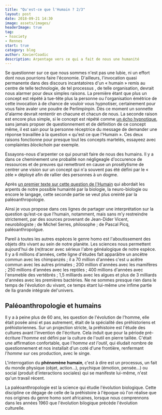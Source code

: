 ```yaml
---
title: "Qu'est-ce que l'Humain ? 2/3"
layout: post
date: 2018-09-21 14:30
image: assets/images/
headerImage: true
tag:
- hsociety
- Rennes
start: true
category: blog
author: XavierCoadic
description: Arpentage vers ce qui a fait de nous une humanité
---
```


Se questionner sur ce que nous sommes n'est pas une lubie, ni un effort dont nous pourrions faire l'économie. D'ailleurs, l'invocation quasi permanente dans des discours incantatoires d'un « humain » remis au centre de telle technologie, de tel processus , de telle organisation, devrait nous alarmer pour deux simples raisons. La première étant que plus un concept est répété à tue-tête plus la personne ou l'organisation émétrice de cette invocation à de chance de vouloir vous hypnotiser, certainement pour vous faire avaler une poudre de Perlimpinpin. Dès ce moment un sonnette d'alarme devrait rententir en chacune et chacun de nous. La seconde raison est encore plus simple, si le concept est répété comme [un écho hypnotique](https://xavcc.github.io/homo-spectaculus), sans jamais propser de questionnement et de définition de ce concept même, il est sain pour la personne réceptrice du message de demander une réponse travaillée à la question « qu'est ce que l'Humain ». Ces deux raisons fonctionne pour presque tout les concepts martelés, essayeez avec complaintes _blockchain_ par exemple. 

Essayons-nous d'arpenter ce qui pourrait faire de nous des humains. Il y a dans ce cheminement une probalité non négligeagle d'occurence de ressources et de preuves qui remettront en cause un prosélytisme de centrer une vision sur un concept qui n'a souvent pas été défini par le « zèle » déployé afin de rallier des personnes à un dogme.

Après [un premier texte sur cette question de l'Humain](/humain) qui abordait les arpents de notre possible humainté par la biologie, la neuro-biologie ou encore le langage, cette seconde partie se veut plus oreinté par la paléoanthropologie.

Ainsi je vous propose dans ces lignes de partager une interprétation sur la question qu’est-ce que l’humain, notamment, mais sans m’y restreindre strictement, par des sources provenant de Jean-Dider Vicent, neurobilogiste ; de Michel Serres, philosophe ; de Pascal Picq, paléoanthropolgue.

Pareil à toutes les autres espèces le genre homo est l'aboutissement des objets dits vivant au sein de notre planète. Les sciences nous permettent aujourd'hui de (re)tracer avec sérieux l'abre généalogique de notre espèce. Il y a 6 millions d'années, cette ligne d'études fait apparâitre un ancêtre commun avec les chimpanzés ; il a 70 million d'années c'est u acêtre commun avec les autres primates ; 200 million d'années avec les mamifères ; 250 millions d'années avec les reptiles ; 400 millions d'années avec l'ensmeble des vertébrés ; 1,5 milliards avec les algues et plus de 3 milliards d'années avec les premières bactéries. Ne ne sommes presque rien dans le temps de l'évolution du vivant, ce temps étant lui-même une infime partie de lla grande intégrale del'univers.

## Paléoanthropologie et humains

Il y a à peine plus de 60 ans, les question de l'évolution de l'homme, elle était posée ainsi et pas autrement, était de la spécialité des préhistoriens et préhistoriennes. Sur un projection stricte, la préhistoire est l'étude des cultures avant l'invention de l'écriture. Cela induit que pour la période pré-écriture l'_homme_ est défini par la culture de l'outil en pierre taillée. C'était une affirmation confortable, que l'_homme est l'outil_, qui éludait nombre de questionnement et nos installait d'un coté d'une frontière, renfermant _l'homme_ sur ces production, avec le singe. 

L'interrogation du **phénomène humain**, c'est à dire est un processus, un fait du monde physique (objet, action…), psychique (émotion, pensée…) ou social (produit d'interactions sociales) qui se manifeste lui-même, n'est qu'un travail récent.

La paléoanthropologie est la science qui étudie l'évolution biologique. Cette discipline ce dégage de celle de la préhistoire à l'époque où l'on réalise que nos origines du genre homo sont africaines, lorsque nous comprennons dans les années 1960 que l'évolution bilogique précède l'évolution culturelle. 

